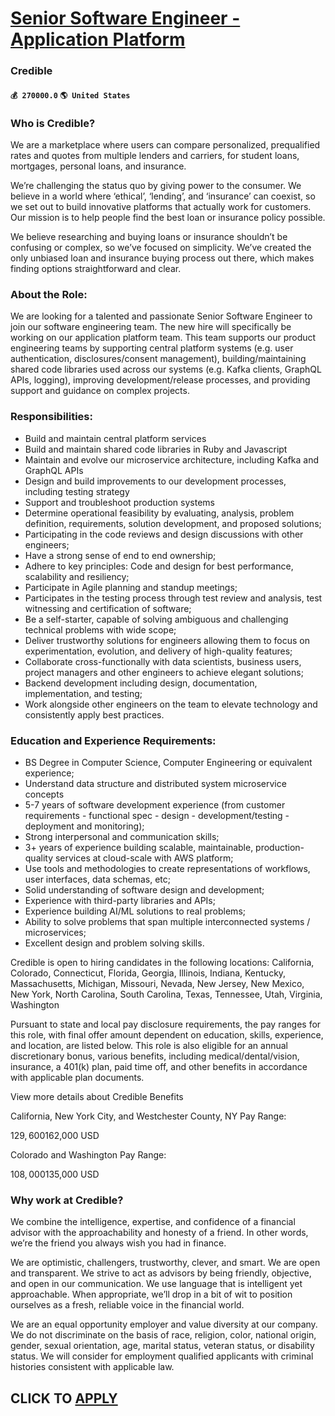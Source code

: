 # [Senior Software Engineer - Application Platform](https://www.remotewlb.com/apply/senior-software-engineer-application-platform)  
### Credible  
#### `💰 270000.0` `🌎 United States`  

### Who is Credible?

We are a marketplace where users can compare personalized, prequalified rates and quotes from multiple lenders and carriers, for student loans, mortgages, personal loans, and insurance.

We’re challenging the status quo by giving power to the consumer. We believe in a world where ‘ethical’, ‘lending’, and ‘insurance’ can coexist, so we set out to build innovative platforms that actually work for customers. Our mission is to help people find the best loan or insurance policy possible.

We believe researching and buying loans or insurance shouldn’t be confusing or complex, so we’ve focused on simplicity. We’ve created the only unbiased loan and insurance buying process out there, which makes finding options straightforward and clear.

### About the Role:

We are looking for a talented and passionate Senior Software Engineer to join our software engineering team. The new hire will specifically be working on our application platform team. This team supports our product engineering teams by supporting central platform systems (e.g. user authentication, disclosures/consent management), building/maintaining shared code libraries used across our systems (e.g. Kafka clients, GraphQL APIs, logging), improving development/release processes, and providing support and guidance on complex projects.

### Responsibilities:

  * Build and maintain central platform services
  * Build and maintain shared code libraries in Ruby and Javascript
  * Maintain and evolve our microservice architecture, including Kafka and GraphQL APIs
  * Design and build improvements to our development processes, including testing strategy
  * Support and troubleshoot production systems
  * Determine operational feasibility by evaluating, analysis, problem definition, requirements, solution development, and proposed solutions;
  * Participating in the code reviews and design discussions with other engineers;
  * Have a strong sense of end to end ownership;
  * Adhere to key principles: Code and design for best performance, scalability and resiliency;
  * Participate in Agile planning and standup meetings;
  * Participates in the testing process through test review and analysis, test witnessing and certification of software;
  * Be a self-starter, capable of solving ambiguous and challenging technical problems with wide scope;
  * Deliver trustworthy solutions for engineers allowing them to focus on experimentation, evolution, and delivery of high-quality features;
  * Collaborate cross-functionally with data scientists, business users, project managers and other engineers to achieve elegant solutions;
  * Backend development including design, documentation, implementation, and testing;
  * Work alongside other engineers on the team to elevate technology and consistently apply best practices.

### Education and Experience Requirements:

  * BS Degree in Computer Science, Computer Engineering or equivalent experience;
  * Understand data structure and distributed system microservice concepts
  * 5-7 years of software development experience (from customer requirements - functional spec - design - development/testing - deployment and monitoring);
  * Strong interpersonal and communication skills;
  * 3+ years of experience building scalable, maintainable, production-quality services at cloud-scale with AWS platform;
  * Use tools and methodologies to create representations of workflows, user interfaces, data schemas, etc;
  * Solid understanding of software design and development;
  * Experience with third-party libraries and APIs;
  * Experience building AI/ML solutions to real problems;
  * Ability to solve problems that span multiple interconnected systems / microservices;
  * Excellent design and problem solving skills.

Credible is open to hiring candidates in the following locations: California, Colorado, Connecticut, Florida, Georgia, Illinois, Indiana, Kentucky, Massachusetts, Michigan, Missouri, Nevada, New Jersey, New Mexico, New York, North Carolina, South Carolina, Texas, Tennessee, Utah, Virginia, Washington

Pursuant to state and local pay disclosure requirements, the pay ranges for this role, with final offer amount dependent on education, skills, experience, and location, are listed below. This role is also eligible for an annual discretionary bonus, various benefits, including medical/dental/vision, insurance, a 401(k) plan, paid time off, and other benefits in accordance with applicable plan documents.  
  
View more details about Credible Benefits

California, New York City, and Westchester County, NY Pay Range:

$129,600$162,000 USD

Colorado and Washington Pay Range:

$108,000$135,000 USD

### Why work at Credible?

We combine the intelligence, expertise, and confidence of a financial advisor with the approachability and honesty of a friend. In other words, we’re the friend you always wish you had in finance.

We are optimistic, challengers, trustworthy, clever, and smart. We are open and transparent. We strive to act as advisors by being friendly, objective, and open in our communication. We use language that is intelligent yet approachable. When appropriate, we’ll drop in a bit of wit to position ourselves as a fresh, reliable voice in the financial world.

We are an equal opportunity employer and value diversity at our company. We do not discriminate on the basis of race, religion, color, national origin, gender, sexual orientation, age, marital status, veteran status, or disability status. We will consider for employment qualified applicants with criminal histories consistent with applicable law.

  
## CLICK TO [APPLY](https://www.remotewlb.com/apply/senior-software-engineer-application-platform)

